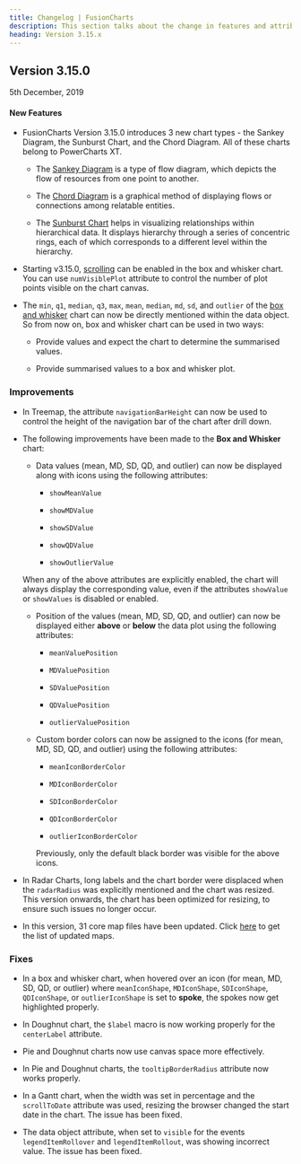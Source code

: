 ```yaml
---
title: Changelog | FusionCharts
description: This section talks about the change in features and attributes with latest released version.
heading: Version 3.15.x
---
```


<h2 class="sub-heading">Version 3.15.0</h2>

<p class="release-date">5th December, 2019</p>

<h4>New Features</h4>

- FusionCharts Version 3.15.0 introduces 3 new chart types - the Sankey Diagram, the Sunburst Chart, and the Chord Diagram. All of these charts belong to PowerCharts XT.

  - The [Sankey Diagram](/chart-guide/standard-charts/sankey-diagram) is a type of flow diagram, which depicts the flow of resources from one point to another.

  - The [Chord Diagram](chart-guide/standard-charts/chord-diagram) is a graphical method of displaying flows or connections among relatable entities.

  - The [Sunburst Chart](/chart-guide/standard-charts/sunburst-chart) helps in visualizing relationships within hierarchical data. It displays hierarchy through a series of concentric rings, each of which corresponds to a different level within the hierarchy.

- Starting v3.15.0, [scrolling](/chart-guide/standard-charts/box-and-whisker-chart#specify-visibility-of-categories) can be enabled in the box and whisker chart. You can use `numVisiblePlot` attribute to control the number of plot points visible on the chart canvas.

- The `min`, `q1`, `median`, `q3`, `max`, `mean`, `median`, `md`, `sd`, and `outlier` of the [box and whisker](/chart-guide/standard-charts/box-and-whisker-chart#specifying-pre-processed-data) chart can now be directly mentioned within the data object. So from now on, box and whisker chart can be used in two ways:

  - Provide values and expect the chart to determine the summarised values.

  - Provide summarised values to a box and whisker plot.

### Improvements

- In Treemap, the attribute `navigationBarHeight` can now be used to control the height of the navigation bar of the chart after drill down.

- The following improvements have been made to the **Box and Whisker** chart:

  - Data values (mean, MD, SD, QD, and outlier) can now be displayed along with icons using the following attributes:

    - `showMeanValue`

    - `showMDValue`

    - `showSDValue`

    - `showQDValue`

    - `showOutlierValue`

  When any of the above attributes are explicitly enabled, the chart will always display the corresponding value, even if the attributes `showValue` or `showValues` is disabled or enabled.

  - Position of the values (mean, MD, SD, QD, and outlier) can now be displayed either **above** or **below** the data plot using the following attributes:

    - `meanValuePosition`

    - `MDValuePosition`

    - `SDValuePosition`

    - `QDValuePosition`

    - `outlierValuePosition`

  - Custom border colors can now be assigned to the icons (for mean, MD, SD, QD, and outlier) using the following attributes:

    - `meanIconBorderColor`

    - `MDIconBorderColor`

    - `SDIconBorderColor`

    - `QDIconBorderColor`

    - `outlierIconBorderColor`

    Previously, only the default black border was visible for the above icons.

- In Radar Charts, long labels and the chart border were displaced when the `radarRadius` was explicitly mentioned and the chart was resized. This version onwards, the chart has been optimized for resizing, to ensure such issues no longer occur.

- In this version, 31 core map files have been updated. Click [here](/upgrading/maps-improvement/maps-improvement-3-14-1) to get the list of updated maps.

### Fixes

- In a box and whisker chart, when hovered over an icon (for mean, MD, SD, QD, or outlier) where `meanIconShape`, `MDIconShape`, `SDIconShape`, `QDIconShape`, or `outlierIconShape` is set to **spoke**, the spokes now get highlighted properly.

- In Doughnut chart, the `$label` macro is now working properly for the `centerLabel` attribute.

- Pie and Doughnut charts now use canvas space more effectively.

- In Pie and Doughnut charts, the `tooltipBorderRadius` attribute now works properly.

- In a Gantt chart, when the width was set in percentage and the `scrollToDate` attribute was used, resizing the browser changed the start date in the chart. The issue has been fixed.

- The data object attribute, when set to `visible` for the events `legendItemRollover` and `legendItemRollout`, was showing incorrect value. The issue has been fixed.
